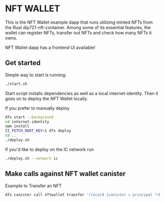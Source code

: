 # NFT WALLET

This is the NFT Wallet example dapp that runs utilizing minted NFTs from the Rust dip721-nft-container. Among some of its essential features, the wallet can register NFTs, transfer out NFTs and check how many NFTs it owns.

NFT Wallet dapp has a frontend UI available!

## Get started

Simple way to start is running:

```bash
./start.sh
```

Start script installs dependencies as well as a local internet-identity. Then it goes on to deploy the NFT Wallet locally.

If you prefer to manually deploy

```bash
dfx start --background
cd internet-identity
npm install
II_FETCH_ROOT_KEY=1 dfx deploy
cd ..
./deploy.sh
```

If you'd like to deploy on the IC network run

```bash
./deploy.sh --network ic
```

## Make calls against NFT wallet canister

Example to Transfer an NFT

```bash
dfx canister call nftwallet transfer '(record {canister = principal "<NFT canister id>"; index = 1:nat64}, principal "<recipient canister id>", opt true)'
```
